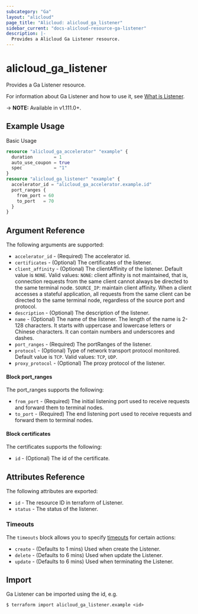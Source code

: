 ```yaml
---
subcategory: "Ga"
layout: "alicloud"
page_title: "Alicloud: alicloud_ga_listener"
sidebar_current: "docs-alicloud-resource-ga-listener"
description: |-
  Provides a Alicloud Ga Listener resource.
---
```


# alicloud\_ga\_listener

Provides a Ga Listener resource.

For information about Ga Listener and how to use it, see [What is Listener](https://help.aliyun.com/document_detail/153253.html).

-> **NOTE:** Available in v1.111.0+.

## Example Usage

Basic Usage

```terraform
resource "alicloud_ga_accelerator" "example" {
  duration        = 1
  auto_use_coupon = true
  spec            = "1"
}
resource "alicloud_ga_listener" "example" {
  accelerator_id = "alicloud_ga_accelerator.example.id"
  port_ranges {
    from_port = 60
    to_port   = 70
  }
}

```

## Argument Reference

The following arguments are supported:

* `accelerator_id` - (Required) The accelerator id.
* `certificates` - (Optional) The certificates of the listener.
* `client_affinity` - (Optional) The clientAffinity of the listener. Default value is `NONE`. Valid values:
    `NONE`: client affinity is not maintained, that is, connection requests from the same client cannot always be directed to the same terminal node.
    `SOURCE_IP`: maintain client affinity. When a client accesses a stateful application, all requests from the same client can be directed to the same terminal node, regardless of the source port and protocol.
* `description` - (Optional) The description of the listener.
* `name` - (Optional) The name of the listener. The length of the name is 2-128 characters. It starts with uppercase and lowercase letters or Chinese characters. It can contain numbers and underscores and dashes.
* `port_ranges` - (Required) The portRanges of the listener.
* `protocol` - (Optional) Type of network transport protocol monitored. Default value is `TCP`. Valid values: `TCP`, `UDP`.
* `proxy_protocol` - (Optional) The proxy protocol of the listener.

#### Block port_ranges

The port_ranges supports the following: 

* `from_port` - (Required) The initial listening port used to receive requests and forward them to terminal nodes.
* `to_port` - (Required) The end listening port used to receive requests and forward them to terminal nodes.

#### Block certificates

The certificates supports the following: 

* `id` - (Optional) The id of the certificate.

## Attributes Reference

The following attributes are exported:

* `id` - The resource ID in terraform of Listener.
* `status` - The status of the listener.

### Timeouts

The `timeouts` block allows you to specify [timeouts](https://www.terraform.io/docs/configuration-0-11/resources.html#timeouts) for certain actions:

* `create` - (Defaults to 1 mins) Used when create the Listener.
* `delete` - (Defaults to 6 mins) Used when update the Listener.
* `update` - (Defaults to 6 mins) Used when terminating the Listener.

## Import

Ga Listener can be imported using the id, e.g.

```
$ terraform import alicloud_ga_listener.example <id>
```